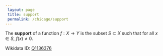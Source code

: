 ```yaml
---
 layout: page
 title: support
 permalink: /chicago/support
---
```

The **support** of a function $f: X \to Y$ is the subset $S \subset X$ such that for all $x \in S$, $f(x) \neq 0$.

Wikidata ID: [Q1136376](https://www.wikidata.org/wiki/Q1136376)